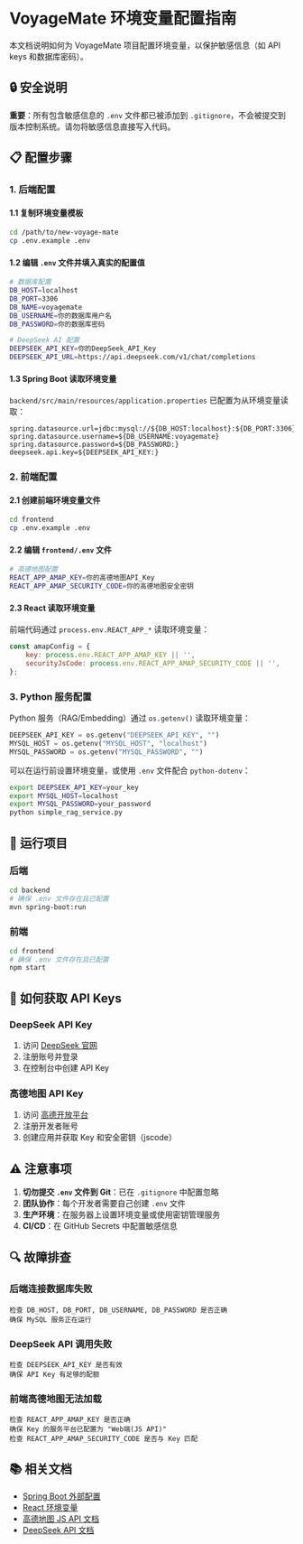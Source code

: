 # VoyageMate 环境变量配置指南

本文档说明如何为 VoyageMate 项目配置环境变量，以保护敏感信息（如 API keys 和数据库密码）。

## 🔒 安全说明

**重要**：所有包含敏感信息的 `.env` 文件都已被添加到 `.gitignore`，不会被提交到版本控制系统。请勿将敏感信息直接写入代码。

## 📋 配置步骤

### 1. 后端配置

#### 1.1 复制环境变量模板

```bash
cd /path/to/new-voyage-mate
cp .env.example .env
```

#### 1.2 编辑 `.env` 文件并填入真实的配置值

```bash
# 数据库配置
DB_HOST=localhost
DB_PORT=3306
DB_NAME=voyagemate
DB_USERNAME=你的数据库用户名
DB_PASSWORD=你的数据库密码

# DeepSeek AI 配置
DEEPSEEK_API_KEY=你的DeepSeek_API_Key
DEEPSEEK_API_URL=https://api.deepseek.com/v1/chat/completions
```

#### 1.3 Spring Boot 读取环境变量

`backend/src/main/resources/application.properties` 已配置为从环境变量读取：

```properties
spring.datasource.url=jdbc:mysql://${DB_HOST:localhost}:${DB_PORT:3306}/${DB_NAME:voyagemate}?...
spring.datasource.username=${DB_USERNAME:voyagemate}
spring.datasource.password=${DB_PASSWORD:}
deepseek.api.key=${DEEPSEEK_API_KEY:}
```

### 2. 前端配置

#### 2.1 创建前端环境变量文件

```bash
cd frontend
cp .env.example .env
```

#### 2.2 编辑 `frontend/.env` 文件

```bash
# 高德地图配置
REACT_APP_AMAP_KEY=你的高德地图API_Key
REACT_APP_AMAP_SECURITY_CODE=你的高德地图安全密钥
```

#### 2.3 React 读取环境变量

前端代码通过 `process.env.REACT_APP_*` 读取环境变量：

```javascript
const amapConfig = {
    key: process.env.REACT_APP_AMAP_KEY || '',
    securityJsCode: process.env.REACT_APP_AMAP_SECURITY_CODE || '',
};
```

### 3. Python 服务配置

Python 服务（RAG/Embedding）通过 `os.getenv()` 读取环境变量：

```python
DEEPSEEK_API_KEY = os.getenv("DEEPSEEK_API_KEY", "")
MYSQL_HOST = os.getenv("MYSQL_HOST", "localhost")
MYSQL_PASSWORD = os.getenv("MYSQL_PASSWORD", "")
```

可以在运行前设置环境变量，或使用 `.env` 文件配合 `python-dotenv`：

```bash
export DEEPSEEK_API_KEY=your_key
export MYSQL_HOST=localhost
export MYSQL_PASSWORD=your_password
python simple_rag_service.py
```

## 🚀 运行项目

### 后端

```bash
cd backend
# 确保 .env 文件存在且已配置
mvn spring-boot:run
```

### 前端

```bash
cd frontend
# 确保 .env 文件存在且已配置
npm start
```

## 📝 如何获取 API Keys

### DeepSeek API Key

1. 访问 [DeepSeek 官网](https://www.deepseek.com/)
2. 注册账号并登录
3. 在控制台中创建 API Key

### 高德地图 API Key

1. 访问 [高德开放平台](https://lbs.amap.com/)
2. 注册开发者账号
3. 创建应用并获取 Key 和安全密钥（jscode）

## ⚠️ 注意事项

1. **切勿提交 `.env` 文件到 Git**：已在 `.gitignore` 中配置忽略
2. **团队协作**：每个开发者需要自己创建 `.env` 文件
3. **生产环境**：在服务器上设置环境变量或使用密钥管理服务
4. **CI/CD**：在 GitHub Secrets 中配置敏感信息

## 🔍 故障排查

### 后端连接数据库失败

```
检查 DB_HOST, DB_PORT, DB_USERNAME, DB_PASSWORD 是否正确
确保 MySQL 服务正在运行
```

### DeepSeek API 调用失败

```
检查 DEEPSEEK_API_KEY 是否有效
确保 API Key 有足够的配额
```

### 前端高德地图无法加载

```
检查 REACT_APP_AMAP_KEY 是否正确
确保 Key 的服务平台已配置为 "Web端(JS API)"
检查 REACT_APP_AMAP_SECURITY_CODE 是否与 Key 匹配
```

## 📚 相关文档

- [Spring Boot 外部配置](https://docs.spring.io/spring-boot/docs/current/reference/html/features.html#features.external-config)
- [React 环境变量](https://create-react-app.dev/docs/adding-custom-environment-variables/)
- [高德地图 JS API 文档](https://lbs.amap.com/api/javascript-api/summary)
- [DeepSeek API 文档](https://platform.deepseek.com/api-docs/)


